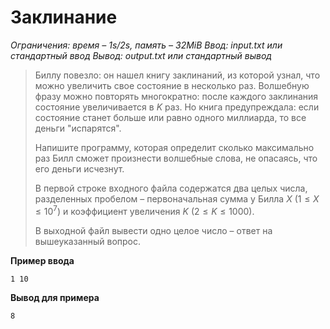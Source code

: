 # Заклинание

*Ограничения: время – 1s/2s, память – 32MiB Ввод: input.txt или стандартный ввод Вывод: output.txt или стандартный вывод*

> Биллу повезло: он нашел книгу заклинаний, из которой узнал, что можно увеличить свое состояние в несколько раз. Волшебную фразу можно повторять многократно: после каждого заклинания состояние увеличивается в $K$ раз. Но книга предупреждала: если состояние станет больше или равно одного миллиарда, то все деньги "испарятся".
>
> Напишите программу, которая определит сколько максимально раз Билл сможет произнести волшебные слова, не опасаясь, что его деньги исчезнут.
>
> В первой строке входного файла содержатся два целых числа, разделенных пробелом – первоначальная сумма у Билла $X$ $(1 ≤ X ≤ 10^7)$ и коэффициент увеличения $K$ $(2 ≤ K ≤ 1000)$.
>
> В выходной файл вывести одно целое число – ответ на вышеуказанный вопрос.

**Пример ввода**
```
1 10
```
**Вывод для примера**
```
8
```
